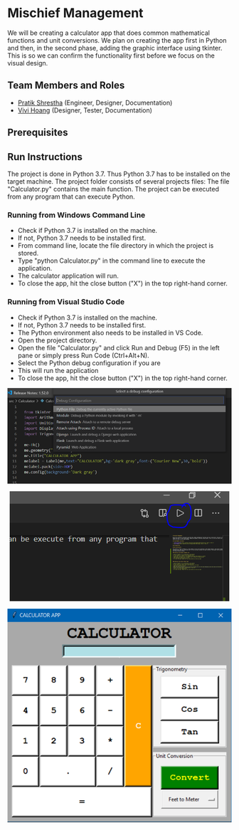 # Mischief Management

We will be creating a calculator app that does common mathematical functions and unit conversions. We plan on creating the app first in Python and then, in the second phase, adding the graphic interface using tkinter. This is so we can confirm the functionality first before we focus on the visual design. 

## Team Members and Roles

* [Pratik Shrestha](https://github.com/pratik-stha/CIS641-HW2-Shrestha.git) (Engineer, Designer, Documentation)
* [Vivi Hoang](https://github.com/vivi-hoang/CIS641-HW2-Hoang) (Designer, Tester, Documentation)

## Prerequisites

## Run Instructions

The project is done in Python 3.7. Thus Python 3.7 has to be installed on the target machine. The project folder consists of several projects files: The file "Calculator.py" contains the main function. The project can be executed from any program that can execute Python. 

### Running from Windows Command Line

* Check if Python 3.7 is installed on the machine.
* If not, Python 3.7 needs to be installed first.
* From command line, locate the file directory in which the project is stored.
* Type "python Calculator.py" in the command line to execute the application.
* The calculator application will run.
* To close the app, hit the close button ("X") in the top right-hand corner.

### Running from Visual Studio Code

* Check if Python 3.7 is installed on the machine.
* If not, Python 3.7 needs to be installed first.
* The Python environment also needs to be installed in VS Code.
* Open the project directory.
* Open the file "Calculator.py" and click Run and Debug (F5) in the left pane or simply press Run Code (Ctrl+Alt+N).
* Select the Python debug configuration if you are 
* This will run the application
* To close the app, hit the close button ("X") in the top right-hand corner.

<p align="center">
  <img src="https://raw.githubusercontent.com/pratik-stha/GVSU-CIS641-MISCHIEF-MANAGEMENT/master/docs/Debug%20Configuration.PNG">
</p>

<p align="center">
  <img src="https://raw.githubusercontent.com/pratik-stha/GVSU-CIS641-MISCHIEF-MANAGEMENT/master/docs/Run%20Code.PNG">
</p>

<p align="center">
  <img src="https://raw.githubusercontent.com/pratik-stha/GVSU-CIS641-MISCHIEF-MANAGEMENT/master/docs/Calculator%20Interface.PNG">
</p>
